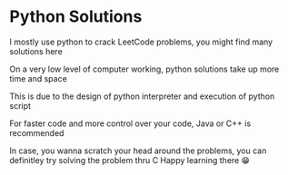 # Python Solutions

I mostly use python to crack LeetCode problems, you might find many solutions here

On a very low level of computer working, python solutions take up more time and space

This is due to the design of python interpreter and execution of python script

For faster code and more control over your code, Java or C++ is recommended

In case, you wanna scratch your head around the problems, you can definitley try solving the problem thru C
Happy learning there :grin:

